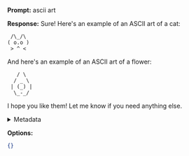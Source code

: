 **Prompt:**
ascii art

**Response:**
Sure! Here's an example of an ASCII art of a cat:

```
 /\_/\  
( o.o )
 > ^ <
```

And here's an example of an ASCII art of a flower:

```
   / \     
  / _ \    
 | (_) |   
  \_-_/    
```

I hope you like them! Let me know if you need anything else.

<details><summary>Metadata</summary>

- Duration: 2860 ms
- Datetime: 2023-08-31T11:03:29.077080
- Model: gpt-3.5-turbo-0613

</details>

**Options:**
```json
{}
```

